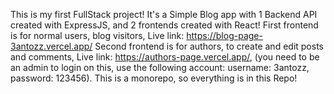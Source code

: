 This is my first FullStack project!
It's a Simple Blog app with 1 Backend API created with ExpressJS, and 2 frontends created with React!
First frontend is for normal users, blog visitors, Live link: https://blog-page-3antozz.vercel.app/
Second frontend is for authors, to create and edit posts and comments, Live link: https://authors-page.vercel.app/, (you need to be an admin to login on this, use the following account: username: 3antozz, password: 123456).
This is a monorepo, so everything is in this Repo!